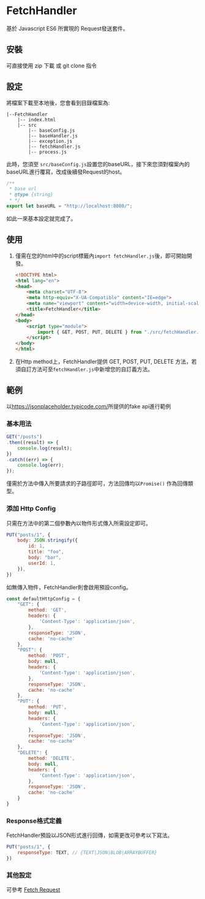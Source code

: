 # FetchHandler
基於 Javascript ES6 所實現的 Request發送套件。

## 安裝
可直接使用 zip 下載 或 git clone 指令

## 設定
將檔案下載至本地後，您會看到目錄檔案為:

    |--FetchHandler
        |-- index.html
        |-- src
            |-- baseConfig.js
            |-- baseHandler.js
            |-- exception.js
            |-- fetchHandler.js
            |-- process.js

此時，您須至 `src/baseConfig.js`設置您的baseURL，接下來您須對檔案內的baseURL進行覆寫，改成後續發Request的host。

```javascript
/**
 * base url
 * @type {string}
 * */
export let baseURL = "http://localhost:8080/";
```
如此一來基本設定就完成了。

## 使用

1. 僅需在您的html中的script標籤內`import fetchHandler.js`後，即可開始開發。

    ```html
    <!DOCTYPE html>
    <html lang="en">
    <head>
        <meta charset="UTF-8">
        <meta http-equiv="X-UA-Compatible" content="IE=edge">
        <meta name="viewport" content="width=device-width, initial-scale=1.0">
        <title>FetchHandler</title>
    </head>
    <body>
        <script type="module">
            import { GET, POST, PUT, DELETE } from "./src/fetchHandler.js";
        </script>
    </body>
    </html>
    ```

2. 在Http method上，FetchHandler提供 GET, POST, PUT, DELETE 方法，若須自訂方法可至`fetchHandler.js`中新增您的自訂義方法。

## 範例
以<https://jsonplaceholder.typicode.com/>所提供的fake api進行範例

### 基本用法

```javascript
GET("/posts")
.then((result) => {
    console.log(result);
})
.catch((err) => {
    console.log(err);
});
```
僅需於方法中傳入所要請求的子路徑即可，方法回傳均以```Promise()``` 作為回傳類型。

### 添加 Http Config

只需在方法中的第二個參數內以物件形式傳入所需設定即可。
```javascript
PUT("posts/1", {
    body: JSON.stringify({
        id: 1,
        title: "foo",
        body: "bar",
        userId: 1,
    }),
})
```

如無傳入物件，FetchHandler則會啟用預設config。

```javascript
const defaultHttpConfig = {
    "GET": {
        method: 'GET',
        headers: {
            'Content-Type': 'application/json',
        },
        responseType: 'JSON',
        cache: 'no-cache'
    },
    "POST": {
        method: 'POST',
        body: null,
        headers: {
            'Content-Type': 'application/json',
        },
        responseType: 'JSON',
        cache: 'no-cache'
    },
    "PUT": {
        method: 'PUT',
        body: null,
        headers: {
            'Content-Type': 'application/json',
        },
        responseType: 'JSON',
        cache: 'no-cache'
    },
    "DELETE": {
        method: 'DELETE',
        body: null,
        headers: {
            'Content-Type': 'application/json',
        },
        responseType: 'JSON',
        cache: 'no-cache'
    }
}
```

### Response格式定義
FetchHandler預設以JSON形式進行回傳，如需更改可參考以下寫法。
```javascript
PUT("posts/1", {
    responseType: TEXT, // {TEXT|JSON|BLOB|ARRAYBUFFER}
})
```

### 其他設定
可參考 [Fetch Request](https://developer.mozilla.org/en-US/docs/Web/API/Request)
